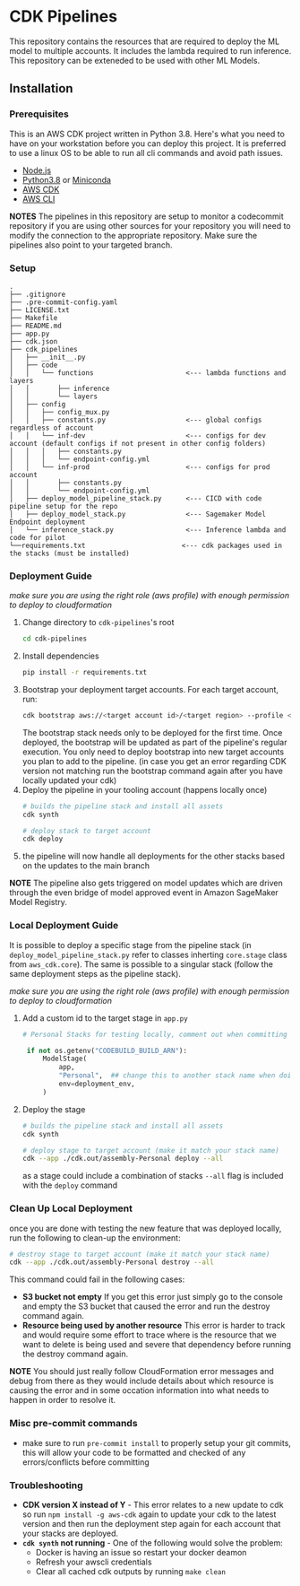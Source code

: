 # CDK Pipelines
This repository contains the resources that are required to deploy the ML model to multiple accounts. It includes the lambda required to run inference. This repository can be exteneded to be used with other ML Models.

## Installation
### Prerequisites
This is an AWS CDK project written in Python 3.8. Here's what you need to have on your workstation before you can deploy this project. It is preferred to use a linux OS to be able to run all cli commands and avoid path issues.

* [Node.js](https://nodejs.org/)
* [Python3.8](https://www.python.org/downloads/release/python-380/) or [Miniconda](https://docs.conda.io/en/latest/miniconda.html)
* [AWS CDK](https://aws.amazon.com/cdk/)
* [AWS CLI](https://aws.amazon.com/cli/)

**NOTES** The pipelines in this repository are setup to monitor a codecommit repository if you are using other sources for your repository you will need to modify the connection to the appropriate repository. Make sure the pipelines also point to your targeted branch.

### Setup
```
.
├── .gitignore
├── .pre-commit-config.yaml
├── LICENSE.txt
├── Makefile
├── README.md
├── app.py
├── cdk.json
├── cdk_pipelines
│   ├── __init__.py
│   ├── code
│   │   └── functions                       <--- lambda functions and layers
│   │       ├── inference
│   │       └── layers
│   ├── config
│   │   ├── config_mux.py
│   │   ├── constants.py                    <--- global configs regardless of account
│   │   └── inf-dev                         <--- configs for dev account (default configs if not present in other config folders)
│   │   │   ├── constants.py
│   │   │   └── endpoint-config.yml
│   │   └── inf-prod                        <--- configs for prod account
│   │       ├── constants.py
│   │       └── endpoint-config.yml
│   ├── deploy_model_pipeline_stack.py      <--- CICD with code pipeline setup for the repo
│   ├── deploy_model_stack.py               <--- Sagemaker Model Endpoint deployment
│   └── inference_stack.py                  <--- Inference lambda and code for pilot
└──requirements.txt                        <--- cdk packages used in the stacks (must be installed)

```

### Deployment Guide
*make sure you are using the right role (aws profile) with enough permission to deploy to cloudformation*
1. Change directory to `cdk-pipelines`'s root
    ```bash
    cd cdk-pipelines
    ```
2. Install dependencies
   ```bash
   pip install -r requirements.txt
   ```
3. Bootstrap your deployment target accounts. For each target account, run:
    ```bash
    cdk bootstrap aws://<target account id>/<target region> --profile <target account profile>
    ```
   The bootstrap stack needs only to be deployed for the first time. Once deployed, the bootstrap will be updated as
   part of the pipeline's regular execution. You only need to deploy bootstrap into new target accounts you plan to
   add to the pipeline. (in case you get an error regarding CDK version not matching run the bootstrap command again 
   after you have locally updated your cdk)
4. Deploy the pipeline in your tooling account (happens locally once)
    ```bash
    # builds the pipeline stack and install all assets
    cdk synth

    # deploy stack to target account
    cdk deploy
    ```
5. the pipeline will now handle all deployments for the other stacks based on the updates to the main branch

**NOTE** The pipeline also gets triggered on model updates which are driven through the even bridge of model approved event in Amazon SageMaker Model Registry.

### Local Deployment Guide
It is possible to deploy a specific stage from the pipeline stack (in `deploy_model_pipeline_stack.py` refer to classes inherting `core.stage` class from `aws_cdk.core`). The same is possible to a singular stack (follow the same deployment steps as the pipeline stack).

*make sure you are using the right role (aws profile) with enough permission to deploy to cloudformation*
1. Add a custom id to the target stage in `app.py`
   ```python
   # Personal Stacks for testing locally, comment out when committing to repository

    if not os.getenv("CODEBUILD_BUILD_ARN"):
        ModelStage(
            app,
            "Personal",  ## change this to another stack name when doing local tests
            env=deployment_env,
        )
   ```
2. Deploy the stage
    ```bash
    # builds the pipeline stack and install all assets
    cdk synth

    # deploy stage to target account (make it match your stack name)
    cdk --app ./cdk.out/assembly-Personal deploy --all
    ```
    as a stage could include a combination of stacks `--all` flag is included with the `deploy` command



### Clean Up Local Deployment
once you are done with testing the new feature that was deployed locally, run the following to clean-up the environment:
```bash
# destroy stage to target account (make it match your stack name)
cdk --app ./cdk.out/assembly-Personal destroy --all
```
This command could fail in the following cases:
- **S3 bucket not empty**
  If you get this error just simply go to the console and empty the S3 bucket that caused the error and run the destroy command again.
- **Resource being used by another resource**
  This error is harder to track and would require some effort to trace where is the resource that we want to delete is being used and severe that dependency before running the destroy command again.

**NOTE** You should just really follow CloudFormation error messages and debug from there as they would include details about which resource is causing the error and in some occation information into what needs to happen in order to resolve it.

### Misc pre-commit commands
* make sure to run `pre-commit install` to properly setup your git commits, this will allow your code to be formatted and checked of any errors/conflicts before committing

### Troubleshooting
- **CDK version X instead of Y** -
  This error relates to a new update to cdk so run `npm install -g aws-cdk` again to update your cdk to the latest version and then run the deployment step again for each account that your stacks are deployed.
- **`cdk synth` not running** -
  One of the following would solve the problem:
  - Docker is having an issue so restart your docker deamon
  - Refresh your awscli credentials
  - Clear all cached cdk outputs by running `make clean`
